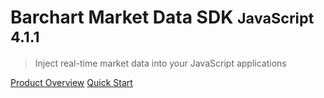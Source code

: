 # Barchart Market Data SDK <small>JavaScript 4.1.1</small>

> Inject real-time market data into your JavaScript applications

[Product Overview](/content/product_overview)
[Quick Start](/content/quick_start)
